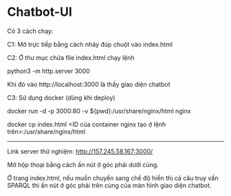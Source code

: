 # Chatbot-UI


Có 3 cách chạy:

C1: Mở trực tiếp bằng cách nháy đúp chuột vào index.html

C2: Ở thư mục chứa file index.html chạy lệnh

python3 -m http.server 3000

Khi đó vào http://localhost:3000 là thấy giao diện chatbot

C3: Sử dụng docker (dùng khi deploy)

docker run -d -p 3000:80 -v ${pwd}:/usr/share/nginx/html nginx

docker cp index.html <ID của container nginx tạo ở lệnh trên>:/usr/share/nginx/html



******

Link server thử nghiệm: http://157.245.58.167:3000/

Mở hộp thoại bằng cách ấn nút ở góc phải dưới cùng.

Ở trang index.html, nếu muốn chuyển sang chế độ hiển thị cả câu truy vấn SPARQL thì ấn nút ở góc phải trên cùng của màn hình giao diện chatbot.
